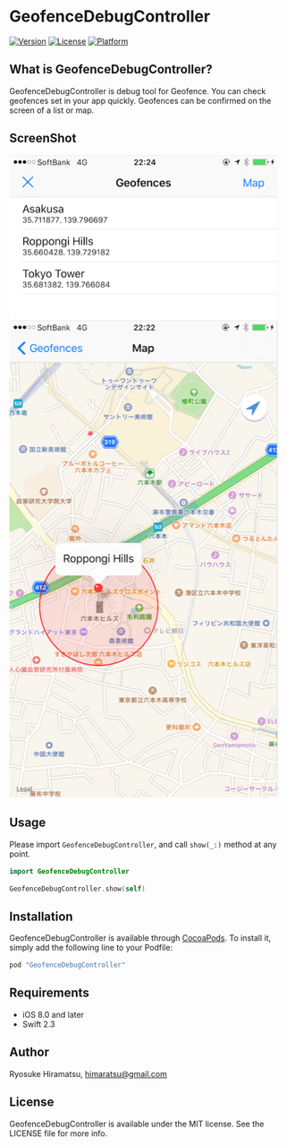 # GeofenceDebugController

[![Version](https://img.shields.io/cocoapods/v/GeofenceDebugController.svg?style=flat)](http://cocoapods.org/pods/GeofenceDebugController)
[![License](https://img.shields.io/cocoapods/l/GeofenceDebugController.svg?style=flat)](http://cocoapods.org/pods/GeofenceDebugController)
[![Platform](https://img.shields.io/cocoapods/p/GeofenceDebugController.svg?style=flat)](http://cocoapods.org/pods/GeofenceDebugController)

## What is GeofenceDebugController?

GeofenceDebugController is debug tool for Geofence.
You can check geofences set in your app quickly.
Geofences can be confirmed on the screen of a list or map.

## ScreenShot

<img src="https://github.com/himaratsu/GeofenceDebugController/blob/master/screenshot/demo0.png?raw=true" width="480">

<img src="https://github.com/himaratsu/GeofenceDebugController/blob/master/screenshot/demo1.png?raw=true" width="480">

## Usage

Please import `GeofenceDebugController`, and call `show(_:)` method at any point.

```swift
import GeofenceDebugController
```
```swift
GeofenceDebugController.show(self)
```

## Installation

GeofenceDebugController is available through [CocoaPods](http://cocoapods.org). To install
it, simply add the following line to your Podfile:

```ruby
pod "GeofenceDebugController"
```

## Requirements

* iOS 8.0 and later
* Swift 2.3

## Author

Ryosuke Hiramatsu, himaratsu@gmail.com

## License

GeofenceDebugController is available under the MIT license. See the LICENSE file for more info.
